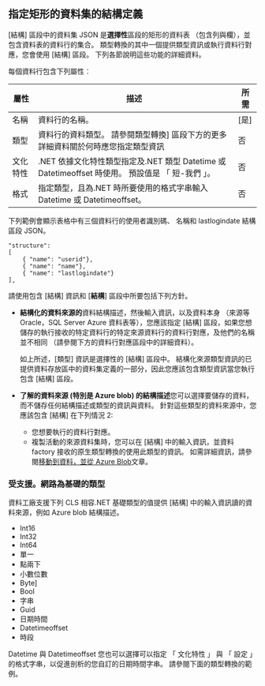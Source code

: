 ## <a name="specifying-structure-definition-for-rectangular-datasets"></a>指定矩形的資料集的結構定義
[結構] 區段中的資料集 JSON 是**選擇性**區段的矩形的資料表 （包含列與欄），並包含資料表的資料行的集合。 類型轉換的其中一個提供類型資訊或執行資料行對應，您會使用 [結構] 區段。 下列各節說明這些功能的詳細資料。 

每個資料行包含下列屬性︰

| 屬性 | 描述 | 所需 |
| -------- | ----------- | -------- |
| 名稱 | 資料行的名稱。 | [是] |
| 類型 | 資料行的資料類型。 請參閱類型轉換] 區段下方的更多詳細資料關於何時應您指定類型資訊 | 否 |
| 文化特性 | .NET 依據文化特性類型指定及.NET 類型 Datetime 或 Datetimeoffset 時使用。 預設值是 「 短-我們 」。  | 否 |
| 格式 | 指定類型，且為.NET 時所要使用的格式字串輸入 Datetime 或 Datetimeoffset。 | 否 |

下列範例會顯示表格中有三個資料行的使用者識別碼、 名稱和 lastlogindate 結構區段 JSON。

    "structure": 
    [
        { "name": "userid"},
        { "name": "name"},
        { "name": "lastlogindate"}
    ],

請使用包含 [結構] 資訊和 [**結構**] 區段中所要包括下列方針。

- **結構化的資料來源的**資料結構描述，然後輸入資訊，以及資料本身 （來源等 Oracle，SQL Server Azure 資料表等），您應該指定 [結構] 區段，如果您想儲存的執行接收的特定資料行的特定來源資料行的資料行對應，及他們的名稱並不相同 （請參閱下方的資料行對應區段中的詳細資料）。 

    如上所述，[類型] 資訊是選擇性的 [結構] 區段中。 結構化來源類型資訊的已提供資料存放區中的資料集定義的一部分，因此您應該包含類型資訊當您執行包含 [結構] 區段。
- **了解的資料來源 (特別是 Azure blob) 的結構描述**您可以選擇要儲存的資料，而不儲存任何結構描述或類型的資訊與資料。 針對這些類型的資料來源中，您應該包含 [結構] 在下列情況 2:
    - 您想要執行的資料行對應。
    - 複製活動的來源資料集時，您可以在 [結構] 中的輸入資訊，並資料 factory 接收的原生類型轉換的使用此類型的資訊。 如需詳細資訊，請參閱[移動到資料，並從 Azure Blob](../articles/data-factory/data-factory-azure-blob-connector.md)文章。

### <a name="supported-net-based-types"></a>受支援。網路為基礎的類型 
資料工廠支援下列 CLS 相容.NET 基礎類型的值提供 [結構] 中的輸入資訊讀的資料來源，例如 Azure blob 結構描述。

- Int16
- Int32 
- Int64
- 單一
- 點兩下
- 小數位數
- Byte]
- Bool
- 字串 
- Guid
- 日期時間
- Datetimeoffset
- 時段 

Datetime 與 Datetimeoffset 您也可以選擇可以指定 「 文化特性 」 與 「 設定 」 的格式字串，以促進剖析的您自訂的日期時間字串。 請參閱下面的類型轉換的範例。

